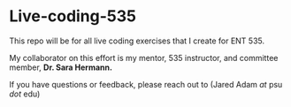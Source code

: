 # Live-coding-535
This repo will be for all live coding exercises that I create for ENT 535.

My collaborator on this effort is my mentor, 535 instructor, and committee member, **Dr. Sara Hermann.**

If you have questions or feedback, please reach out to (Jared Adam *at* psu *dot* edu)
